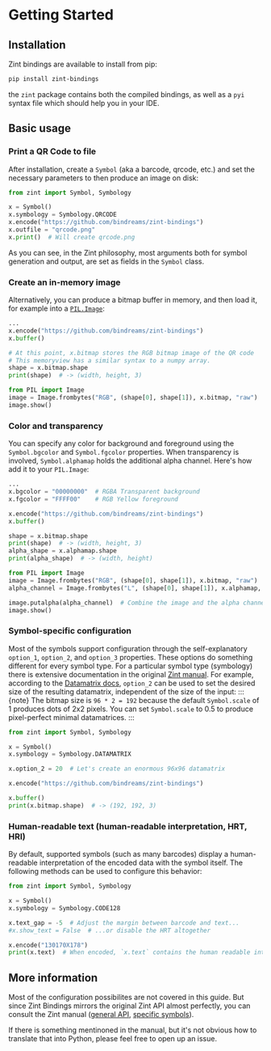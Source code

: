 # Getting Started
## Installation
Zint bindings are available to install from pip:
```sh
pip install zint-bindings
```

the `zint` package contains both the compiled bindings, as well as a `pyi` syntax file which should help you in your IDE.

## Basic usage
### Print a QR Code to file
After installation, create a `Symbol` (aka a barcode, qrcode, etc.) and set the necessary parameters to then produce an image on disk:
```python
from zint import Symbol, Symbology

x = Symbol()
x.symbology = Symbology.QRCODE
x.encode("https://github.com/bindreams/zint-bindings")
x.outfile = "qrcode.png"
x.print()  # Will create qrcode.png
```

As you can see, in the Zint philosophy, most arguments both for symbol generation and output, are set as fields in the `Symbol` class.

### Create an in-memory image
Alternatively, you can produce a bitmap buffer in memory, and then load it, for example into a [`PIL.Image`](https://pillow.readthedocs.io/en/stable/reference/Image.html):
```python
...
x.encode("https://github.com/bindreams/zint-bindings")
x.buffer()

# At this point, x.bitmap stores the RGB bitmap image of the QR code
# This memoryview has a similar syntax to a numpy array.
shape = x.bitmap.shape
print(shape)  # -> (width, height, 3)

from PIL import Image
image = Image.frombytes("RGB", (shape[0], shape[1]), x.bitmap, "raw")
image.show()
```

### Color and transparency
You can specify any color for background and foreground using the `Symbol.bgcolor` and `Symbol.fgcolor` properties. When transparency is involved, `Symbol.alphamap` holds the additional alpha channel. Here's how add it to your `PIL.Image`:

```python
...
x.bgcolor = "00000000"  # RGBA Transparent background
x.fgcolor = "FFFF00"    # RGB Yellow foreground

x.encode("https://github.com/bindreams/zint-bindings")
x.buffer()

shape = x.bitmap.shape
print(shape)  # -> (width, height, 3)
alpha_shape = x.alphamap.shape
print(alpha_shape)  # -> (width, height)

from PIL import Image
image = Image.frombytes("RGB", (shape[0], shape[1]), x.bitmap, "raw")
alpha_channel = Image.frombytes("L", (shape[0], shape[1]), x.alphamap, "raw")

image.putalpha(alpha_channel)  # Combine the image and the alpha channel
image.show()
```

### Symbol-specific configuration
Most of the symbols support configuration through the self-explanatory `option_1`, `option_2`, and `option_3` properties. These options do something different for every symbol type. For a particular symbol type (symbology) there is extensive documentation in the original [Zint manual](https://www.zint.org.uk/manual/chapter/6/1). For example, according to the [Datamatrix docs](https://www.zint.org.uk/manual/chapter/6/6), `option_2` can be used to set the desired size of the resulting datamatrix, independent of the size of the input:
:::{note}
The bitmap size is `96 * 2 = 192` because the default `Symbol.scale` of 1 produces dots of 2x2 pixels. You can set `Symbol.scale` to 0.5 to produce pixel-perfect minimal datamatrices.
:::
```python
from zint import Symbol, Symbology

x = Symbol()
x.symbology = Symbology.DATAMATRIX

x.option_2 = 20  # Let's create an enormous 96x96 datamatrix

x.encode("https://github.com/bindreams/zint-bindings")

x.buffer()
print(x.bitmap.shape)  # -> (192, 192, 3)
```

### Human-readable text (human-readable interpretation, HRT, HRI)
By default, supported symbols (such as many barcodes) display a human-readable interpretation of the encoded data with the symbol itself. The following methods can be used to configure this behavior:
```python
from zint import Symbol, Symbology

x = Symbol()
x.symbology = Symbology.CODE128

x.text_gap = -5  # Adjust the margin between barcode and text...
#x.show_text = False  # ...or disable the HRT altogether

x.encode("130170X178")
print(x.text)  # When encoded, `x.text` contains the human readable interpretation as a string.

```

## More information
Most of the configuration possibilites are not covered in this guide. But since Zint Bindings mirrors the original Zint API almost perfectly, you can consult the Zint manual ([general API](https://www.zint.org.uk/manual/chapter/5), [specific symbols](https://www.zint.org.uk/manual/chapter/6/1)).

If there is something mentinoned in the manual, but it's not obvious how to translate that into Python, please feel free to open up an issue.
